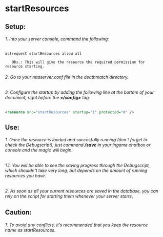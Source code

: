 # startResources 

##  Setup:
###### 1. Into your server console, command the following:

`aclrequest startResources allow all`
   
       Obs.: This will give the resource the required permission for resource starting. 

###### 2. Go to your mtaserver.conf file in the deathmatch directory.

###### 3. Configure the startup by adding the following line at the bottom of your document, right before the <b>\</config></b> tag. 
~~~xml
<resource src="startResources" startup="1" protected="0" />
~~~
## Use:
###### 1. Once the resource is loaded and succesfully running (don't forget to check the Debugscript), just command **/save** in your ingame chatbox or console and the magic will begin.
  ###### 1.1. You will be able to see the saving progress through the Debugscript, which shouldn't take very long, but depends on the amount of running resources you have.
###### 2. As soon as all your current resources are saved in the database, you can rely on the script for starting them whenever your server starts. 

## Caution: 
###### 1. To avoid any conflicts, it's recommended that you keep the resource name as startResources.
